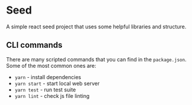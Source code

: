 # Seed
A simple react seed project that uses some helpful libraries and structure.

## CLI commands
There are many scripted commands that you can find in the `package.json`. Some of the most common ones are:  

* `yarn` - install dependencies
* `yarn start` - start local web server
* `yarn test` - run test suite
* `yarn lint` - check js file linting
